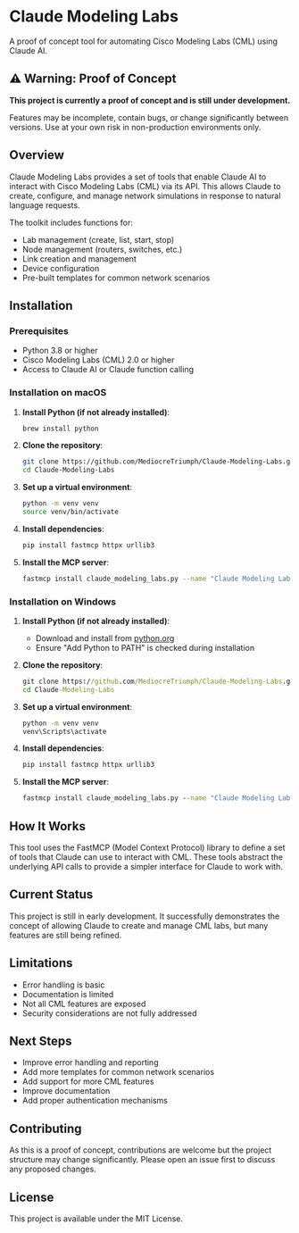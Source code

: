 # Claude Modeling Labs

A proof of concept tool for automating Cisco Modeling Labs (CML) using Claude AI.

## ⚠️ Warning: Proof of Concept

**This project is currently a proof of concept and is still under development.** 

Features may be incomplete, contain bugs, or change significantly between versions. Use at your own risk in non-production environments only.

## Overview

Claude Modeling Labs provides a set of tools that enable Claude AI to interact with Cisco Modeling Labs (CML) via its API. This allows Claude to create, configure, and manage network simulations in response to natural language requests.

The toolkit includes functions for:
- Lab management (create, list, start, stop)
- Node management (routers, switches, etc.)
- Link creation and management
- Device configuration
- Pre-built templates for common network scenarios

## Installation

### Prerequisites
- Python 3.8 or higher
- Cisco Modeling Labs (CML) 2.0 or higher
- Access to Claude AI or Claude function calling

### Installation on macOS

1. **Install Python (if not already installed)**:
   ```bash
   brew install python
   ```

2. **Clone the repository**:
   ```bash
   git clone https://github.com/MediocreTriumph/Claude-Modeling-Labs.git
   cd Claude-Modeling-Labs
   ```

3. **Set up a virtual environment**:
   ```bash
   python -m venv venv
   source venv/bin/activate
   ```

4. **Install dependencies**:
   ```bash
   pip install fastmcp httpx urllib3
   ```

5. **Install the MCP server**:
   ```bash
   fastmcp install claude_modeling_labs.py --name "Claude Modeling Labs"
   ```

### Installation on Windows

1. **Install Python (if not already installed)**:
   - Download and install from [python.org](https://www.python.org/downloads/windows/)
   - Ensure "Add Python to PATH" is checked during installation

2. **Clone the repository**:
   ```cmd
   git clone https://github.com/MediocreTriumph/Claude-Modeling-Labs.git
   cd Claude-Modeling-Labs
   ```

3. **Set up a virtual environment**:
   ```cmd
   python -m venv venv
   venv\Scripts\activate
   ```

4. **Install dependencies**:
   ```cmd
   pip install fastmcp httpx urllib3
   ```

5. **Install the MCP server**:
   ```cmd
   fastmcp install claude_modeling_labs.py --name "Claude Modeling Labs"
   ```

## How It Works

This tool uses the FastMCP (Model Context Protocol) library to define a set of tools that Claude can use to interact with CML. These tools abstract the underlying API calls to provide a simpler interface for Claude to work with.

## Current Status

This project is still in early development. It successfully demonstrates the concept of allowing Claude to create and manage CML labs, but many features are still being refined.

## Limitations

- Error handling is basic
- Documentation is limited
- Not all CML features are exposed
- Security considerations are not fully addressed

## Next Steps

- Improve error handling and reporting
- Add more templates for common network scenarios
- Add support for more CML features
- Improve documentation
- Add proper authentication mechanisms

## Contributing

As this is a proof of concept, contributions are welcome but the project structure may change significantly. Please open an issue first to discuss any proposed changes.

## License

This project is available under the MIT License.